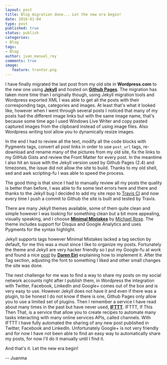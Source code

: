 ```yaml
---
layout: post
title: Blog migration done... Let the new era begin!
date: 2016-01-04
type: post
published: true
status: publish
categories:
- Blog
tags:
- Blog
author: juan_manuel_rey
comments: true
image:
   feature: trantor.png
---
```


I have finally migrated the last post from my old site in **Wordpress.com** to the new one using [**Jekyll**](https://jekyllrb.com) and hosted on [**Github Pages**](https://pages.github.com). The migration has taken more time than I originally though, using Jekyll migration tools and Wordpress exported XML I was able to get all the posts with their corresponding tags, categories and images. At least that's what it looked like, however when I went through several posts I noticed that many of my posts had the different image links but with the same image name, that's because some time ago I used Windows Live Writer and copy pasted captured images from the clipboard instead of using image files. Also Wordpress writing tool allow you to dynamically resize images.

In the end I had to review all the text, modify all the code blocks with Pygments tags, convert all post links in order to use `post_url` tags, re-download and rename many of the pictures from my old site, fix the links to my GitHub Gists and review the Front Matter for every post. In the meantime I also hit an issue with the Jekyll version used by Github Pages (2.4) and timezones, the issue did not allow the site to build. Thanks to my old shell, sed and awk scripting-fu I was able to speed the process.

The good thing is that since I had to manually review all my posts the quality is better than before, I was able to fix some text errors here and there and thanks to the Jekyll bug I decided to add my site repo to [Travis CI](https://travis-ci.org) and now every time I push a commit to Github the site is built and tested by Travis.

There are many Jekyll themes available, some of them quite clean and simple however I was looking for something clean but a bit more appealing, visually speaking, and I choose [**Minimal Mistakes**](http://mmistakes.github.io/minimal-mistakes/) by [Michael Rose](http://twitter.com/mmistakes). The theme includes support for Disqus and Google Analytics and uses Pygments for the syntax highlight.

Jekyll supports tags however Minimal Mistakes lacked a tag section by default, for me this was a must since I like to organize my posts. Fortunately the theme and Jekyll are very hacker friendly so I put my Google-fu at work and found a nice [post](http://dareneiri.github.io/Jekyll-Themes-and-Tags/) by [**Daren Eiri**](http://twitter.com/dareneiri) explaining how to implement it. After the Tag section, adjusting the font to something I liked and other small changes the site was done.

The next challenge for me was to find a way to share my posts on my social network accounts right after I publish them, in Wordpress the integration with Twitter, Facebook, LinkedIn and Google+ comes out of the box and is very easy to use. However Jekyll does not have it and even if there was a plugin, to be honest I do not know if there is one, Github Pages only allow you to use a limited set of plugins. Then I remember a service I have read about many times in the past but have never used, [**IFTTT**](http://ifttt.com). IFTTT, If This Then That, is a service that allow you to create recipes to automate many tasks interacting with many online services APIs, called channels. With IFTTT I have fully automated the sharing of any new post published in Twitter, Facebook and LinkedIn. Unfortunately Google+ is not very friendly and for now I have not been able to find an easy way to automatically share my posts, for now I'll do it manually until I find it.

And that's it. Let the new era begin!

-- Juanma
